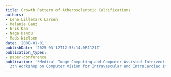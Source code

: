 ```yaml
---
title: Growth Pattern of Atherosclerotic Calcifications
authors:
- Lene Lillemark Larsen
- Melanie Ganz
- Erik Dam
- Naga Dandu
- Mads Nielsen
date: '2008-01-01'
publishDate: '2025-03-12T12:55:14.081121Z'
publication_types:
- paper-conference
publication: '*Medical Image Computing and Computer-Assisted Intervention (MICCAI),
  2th Workshop on Computer Vision for Intravascular and IntraCardiac Imaging (CVII)*'
---
```

